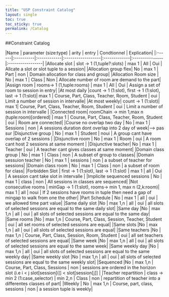 ```yaml
---
title: "USP Constraint Catalog"
layout: single
toc: true
toc_sticky: true
permalink: /Catalog
---
```


##Constraint Catalog

|Name | parameter (size:type) | arity |  entry | Condtionnel | Explication|
|:------|:----------|:------------|:------------------|:-------------|:---------------|:-----------------|
|Allocate slot | slot -> 1 (1,tuple?:slots) | max 1 | All | Oui | Allcate a slot or slot tuple to a session| 
|Allocation group flex| No  | max 1  | Part  | non  | Domain allocation for class and group|
|Allocation Room size  | No  | max 1  | Class  | Non  | Allocate number of room are demand to the part|
|Assign room  | rooms-> 1 (1,tuple:rooms) | max 1 | All | Oui | Assign a set of room to session in entry|
|At most daily |count -> 1 (1:slot), first -> 1 (1:slot), last -> 1 (1:slot)| max 1 | Course, Part, Class, Teacher, Room, Student | oui | Limit a number of session in intervalle|
|At most weekly| count -> 1 (1:slot)| max 1| Course, Part, Class, Teacher, Room, Student | oui | Limit a number of session in intervalle |
|Connected room| roomChain -> min 1,max n (tuple:room)[ordered] ​| max 1 |  Course, Part, Class, Teacher, Room, Student | oui | Room are connected|
|Course no overlap two day | No | max 1 | Sessions | non | A sessions duration dont overlap into 2 day of week|--> pas sur 
|Disjunctive group | No | max 1 | Student | noui | A group cant have overlap of 2 sessions |
|Disjunctive room | No | max 1 | Room | oui | A room cant host 2 sessions at same moment |
|Disjunctive teacher| No | max 1 | Teacher | oui | A teacher cant gives  classes at same moment|
|Domain class group | No | max 1 | Class | non | A subset of group to classes|
|Domain sessuion teacher | No | max 1 | sessions | non | a subset of teacher for sessions|
|Domain class room | No | max 1 | Class | non | a subset of room for class|
|Forbidden Slot | first -> 1 (1:slot), last -> 1 (1:slot) | max 1 | all | Oui | A session cant take slot in intervalle |
|Implicite sequenced sessions | No | max 1 | class | non | All sessions in classes are sequenced|
|Not consecutive rooms |  minGap -> 1 (1:slot), rooms-> min 1, max n (2,k:room)| max 1 | all | noui | If 2 sessions have rooms in tuple then need a gap of mingap to walk from one the other|
|Part Schedule | No | max 1 | all | oui | we allowed time part value|
|Same daily slot |No | max 1,n | all | oui | all slots of  selected sessions  are equal to the same daily slot|
|Same day  |No | max 1,n | all | oui | all slots of  selected sessions  are equal to the same day|
|Same rooms  |No | max 1,n | Course, Part, Class, Session, Teacher, Student | oui | all set rooms of  selected sessions  are equal|
|Same slots |No | max 1,n | all | oui | all slots of  selected sessions  are equal|
|Same teachers |No | max 1,n | Course, Part, Class, Session, Room, Student | oui | all set teachers of  selected sessions  are equal|
|Same week |No | max 1,n | all | oui | all slots of  selected sessions  are equal to the same week|
|Same weekly day |No | max 1,n | all | oui | all slots of  selected sessions  are equal to the same weekly day| 
|Same weekly slot |No | max 1,n | all | oui | all slots of  selected sessions  are equal to the same weekly slot|
|Sequenced |No | max 1,n | Course, Part, Class, Sessions | non | sessions are ordered in the horizon slot (i.e i < j slot[session[i]] < slot[session[j]] |
|Teacher repartition | class -> min 2 (1:case_selector) | min 2,n | Class | non | repartition of teacher into a differentes classes of part|
|Weekly | No | max 1,n | Course, part, class, sessions | non | a session tuple is weekly| 
